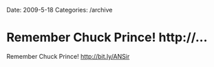 Date: 2009-5-18
Categories: /archive

# Remember Chuck Prince! http://...

Remember Chuck Prince! <a href="http://bit.ly/ANSir" rel="nofollow">http://bit.ly/ANSir</a>
